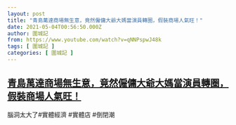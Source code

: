 ```yaml
---
layout: post
title: "青島萬達商場無生意，竟然僱傭大爺大媽當演員轉圈，假裝商場人氣旺！"
date: 2021-05-04T00:56:50.000Z
author: 圍城記
from: https://www.youtube.com/watch?v=qNNPspwJ48k
tags: [ 圍城記 ]
categories: [ 圍城記 ]
---
```

<!--1620089810000-->
[青島萬達商場無生意，竟然僱傭大爺大媽當演員轉圈，假裝商場人氣旺！](https://www.youtube.com/watch?v=qNNPspwJ48k)
------

<div>
腦洞太大了#實體經濟 #實體店 #倒閉潮
</div>
